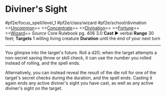 # Diviner's Sight
#pf2e/focus_spell/level_1 #pf2e/class/wizard #pf2e/school/divination 
==[Uncommon](rules/traits/uncommon.md)== ==[Concentrate](rules/traits/concentrate.md)== ==[Divination](rules/traits/divination.md)== ==[Fortune](rules/traits/fortune.md)== ==[Wizard](rules/traits/wizard.md)==
*Source* Core Rulebook pg. 406 3.0
**Cast** ► verbal
**Range** 30 feet; **Targets** 1 willing living creature
**Duration** until the end of your next turn

---
You glimpse into the target's future. Roll a d20; when the target attempts a non-secret saving throw or skill check, it can use the number you rolled instead of rolling, and the spell ends. 

Alternatively, you can instead reveal the result of the die roll for one of the target's secret checks during the duration, and the spell ends. Casting it again ends any active diviner's sight you have cast, as well as any active diviner's sight on the target.
